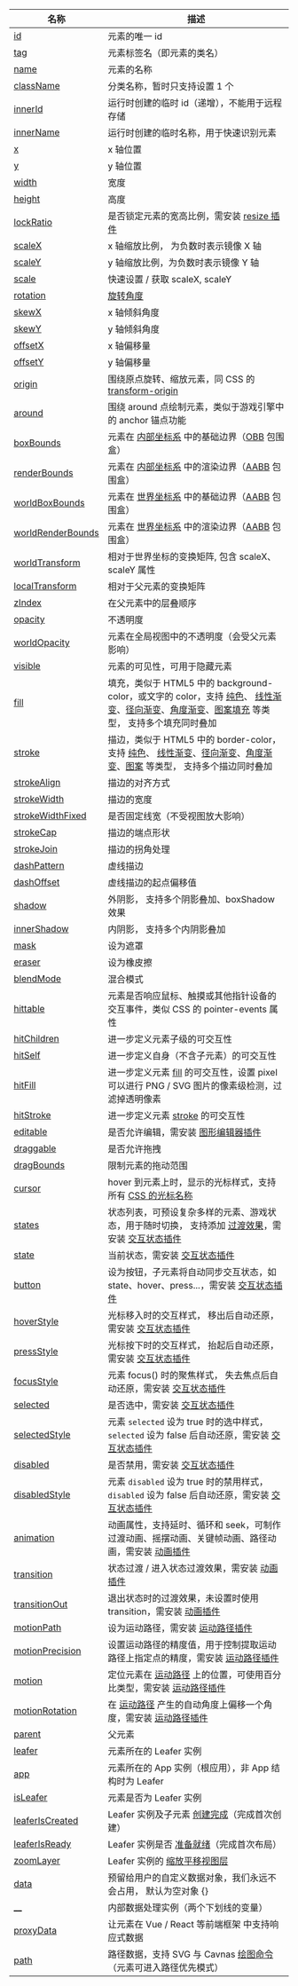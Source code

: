 | 名称                                                                                | 描述                                                                                                                                                                                                                                                                                                                                         |
| ----------------------------------------------------------------------------------- | -------------------------------------------------------------------------------------------------------------------------------------------------------------------------------------------------------------------------------------------------------------------------------------------------------------------------------------------- |
| [id](/reference/property/id.md)                                                        | 元素的唯一 id                                                                                                                                                                                                                                                                                                                                |
| [tag](/reference/property/tag.md)                                                      | 元素标签名（即元素的类名）                                                                                                                                                                                                                                                                                                                   |
| [name](/reference/property/name.md)                                                    | 元素的名称                                                                                                                                                                                                                                                                                                                                   |
| [className](/reference/property/className.md)                                          | 分类名称，暂时只支持设置 1 个                                                                                                                                                                                                                                                                                                                |
| [innerId](/reference/property/innerId.md)                                              | 运行时创建的临时 id（递增），不能用于远程存储                                                                                                                                                                                                                                                                                                |
| [innerName](/reference/property/innerName.md)                                          | 运行时创建的临时名称，用于快速识别元素                                                                                                                                                                                                                                                                                                       |
| [x](/reference/property/position.md#x-number)                                          | x 轴位置                                                                                                                                                                                                                                                                                                                                     |
| [y](/reference/property/position.md#y-number)                                          | y 轴位置                                                                                                                                                                                                                                                                                                                                     |
| [width](/reference/property/size.md#width-number)                                      | 宽度                                                                                                                                                                                                                                                                                                                                         |
| [height](/reference/property/size.md#height-number)                                    | 高度                                                                                                                                                                                                                                                                                                                                         |
| [lockRatio](/reference/property/resize.md#lockratio-boolean)                           | 是否锁定元素的宽高比例，需安装 [resize 插件](/plugin/in/resize/index.md)                                                                                                                                                                                                                                                                     |
| [scaleX](/reference/property/scale.md#scalex-number)                                   | x 轴缩放比例， 为负数时表示镜像 X 轴                                                                                                                                                                                                                                                                                                         |
| [scaleY](/reference/property/scale.md#scaley-number)                                   | y 轴缩放比例，为负数时表示镜像 Y 轴                                                                                                                                                                                                                                                                                                          |
| [scale](/reference/property/scale.md#scale)                                            | 快速设置 / 获取 scaleX, scaleY                                                                                                                                                                                                                                                                                                               |
| [rotation](/reference/property/rotation.md)                                            | [旋转角度](/reference/interface/math/Math.md#rotation)                                                                                                                                                                                                                                                                                       |
| [skewX](/reference/property/skew.md#skewx-number)                                      | x 轴倾斜角度                                                                                                                                                                                                                                                                                                                                 |
| [skewY](/reference/property/skew.md#skewy-number)                                      | y 轴倾斜角度                                                                                                                                                                                                                                                                                                                                 |
| [offsetX](/reference/property/offset.md#offsetx-number)                                | x 轴偏移量                                                                                                                                                                                                                                                                                                                                   |
| [offsetY](/reference/property/offset.md#offsety-number)                                | y 轴偏移量                                                                                                                                                                                                                                                                                                                                   |
| [origin](/reference/property/origin.md)                                                | 围绕原点旋转、缩放元素，同 CSS 的 [transform-origin](https://developer.mozilla.org/zh-CN/docs/Web/CSS/transform-origin)                                                                                                                                                                                                                      |
| [around](/reference/property/around.md)                                                | 围绕 around 点绘制元素，类似于游戏引擎中的 anchor 锚点功能                                                                                                                                                                                                                                                                                   |
| [boxBounds](/reference/property/bounds.md#boxbounds-iboundsdata)                       | 元素在 [内部坐标系](/guide/basic/coordinate.md) 中的基础边界（[OBB](/reference/property/bounds.md) 包围盒）                                                                                                                                                                                                                                     |
| [renderBounds](/reference/property/bounds.md#renderbounds-iboundsdata)                 | 元素在 [内部坐标系](/guide/basic/coordinate.md) 中的渲染边界（[AABB](/reference/property/bounds.md) 包围盒）                                                                                                                                                                                                                                    |
| [worldBoxBounds](/reference/property/bounds.md#worldboxbounds-iboundsdata)             | 元素在 [世界坐标系](/guide/basic/coordinate.md#world) 中的基础边界（[AABB](/reference/property/bounds.md) 包围盒）                                                                                                                                                                                                                              |
| [worldRenderBounds](/reference/property/bounds.md#worldrenderbounds-iboundsdata)       | 元素在 [世界坐标系](/guide/basic/coordinate.md#world) 中的渲染边界（[AABB](/reference/property/bounds.md) 包围盒）                                                                                                                                                                                                                              |
| [worldTransform](/reference/property/transform.md#worldtransform-imatrixwithscaledata) | 相对于世界坐标的变换矩阵, 包含 scaleX、scaleY 属性                                                                                                                                                                                                                                                                                           |
| [localTransform](/reference/property/transform.md#localtransform-imatrixdata)          | 相对于父元素的变换矩阵                                                                                                                                                                                                                                                                                                                       |
| [zIndex](/reference/property/zIndex.md)                                                | 在父元素中的层叠顺序                                                                                                                                                                                                                                                                                                                         |
| [opacity](/reference/property/opacity.md)                                              | 不透明度                                                                                                                                                                                                                                                                                                                                     |
| [worldOpacity](/reference/property/opacity.md)                                         | 元素在全局视图中的不透明度（会受父元素影响）                                                                                                                                                                                                                                                                                                 |
| [visible](/reference/property/visible.md)                                              | 元素的可见性，可用于隐藏元素                                                                                                                                                                                                                                                                                                                 |
| [fill](/reference/property/fill.md)                                                    | 填充，类似于 HTML5 中的 background-color，或文字的 color，支持 [纯色](/reference/property/paint/solid.md)、 [线性渐变](/reference/property/paint/linear.md)、[径向渐变](/reference/property/paint/radial.md)、[角度渐变](/reference/property/paint/angular.md)、[图案填充](/reference/property/paint/image.md) 等类型， 支持多个填充同时叠加 |
| [stroke](/reference/property/stroke.md)                                                | 描边，类似于 HTML5 中的 border-color，支持 [纯色](/reference/property/paint/solid.md)、 [线性渐变](/reference/property/paint/linear.md)、[径向渐变](/reference/property/paint/radial.md)、[角度渐变](/reference/property/paint/angular.md)、[图案](/reference/property/paint/image.md) 等类型， 支持多个描边同时叠加                         |
| [strokeAlign](/reference/property/stroke.md#strokealign-strokealign)                   | 描边的对齐方式                                                                                                                                                                                                                                                                                                                               |
| [strokeWidth](/reference/property/stroke.md#strokewidth-number)                        | 描边的宽度                                                                                                                                                                                                                                                                                                                                   |
| [strokeWidthFixed](/reference/property/stroke.md#strokewidthfixed-boolean)             | 是否固定线宽（不受视图放大影响）                                                                                                                                                                                                                                                                                                             |
| [strokeCap](/reference/property/stroke.md#strokecap-strokecap)                         | 描边的端点形状                                                                                                                                                                                                                                                                                                                               |
| [strokeJoin](/reference/property/stroke.md#strokejoin-strokejoin)                      | 描边的拐角处理                                                                                                                                                                                                                                                                                                                               |
| [dashPattern](/reference/property/stroke.md#dashpattern-number)                        | 虚线描边                                                                                                                                                                                                                                                                                                                                     |
| [dashOffset](/reference/property/stroke.md#dashoffset-number)                          | 虚线描边的起点偏移值                                                                                                                                                                                                                                                                                                                         |
| [shadow](/reference/property/shadow.md)                                                | 外阴影， 支持多个阴影叠加、boxShadow 效果                                                                                                                                                                                                                                                                                                    |
| [innerShadow](/reference/property/innerShadow.md)                                      | 内阴影， 支持多个内阴影叠加                                                                                                                                                                                                                                                                                                                  |
| [mask](/reference/property/mask.md)                                                    | 设为遮罩                                                                                                                                                                                                                                                                                                                                     |
| [eraser](/reference/property/eraser.md)                                                | 设为橡皮擦                                                                                                                                                                                                                                                                                                                                   |
| [blendMode](/reference/property/blendMode.md)                                          | 混合模式                                                                                                                                                                                                                                                                                                                                     |
| [hittable](/reference/property/hit.md)                                                 | 元素是否响应鼠标、触摸或其他指针设备的交互事件，类似 CSS 的 pointer-events 属性                                                                                                                                                                                                                                                              |
| [hitChildren](/reference/property/hitChildren.md)                                      | 进一步定义元素子级的可交互性                                                                                                                                                                                                                                                                                                                 |
| [hitSelf](/reference/property/hitSelf.md)                                              | 进一步定义自身（不含子元素）的可交互性                                                                                                                                                                                                                                                                                                       |
| [hitFill](/reference/property/hitFill.md)                                              | 进一步定义元素 [fill](/reference/property/fill.md) 的可交互性，设置 pixel 可以进行 PNG / SVG 图片的像素级检测，过滤掉透明像素                                                                                                                                                                                                                |
| [hitStroke](/reference/property/hitStroke.md)                                          | 进一步定义元素 [stroke](/reference/property/stroke.md) 的可交互性                                                                                                                                                                                                                                                                            |
| [editable](/reference/property/editable.md)                                            | 是否允许编辑，需安装 [图形编辑器插件](/plugin/in/editor/index.md)                                                                                                                                                                                                                                                                                    |
| [draggable](/reference/property/draggable.md)                                          | 是否允许拖拽                                                                                                                                                                                                                                                                                                                                 |
| [dragBounds](/reference/property/dragBounds.md)                                     | 限制元素的拖动范围                                                                                                                                                                                                                                                                                                                           |
| [cursor](/reference/property/cursor.md)                                                | hover 到元素上时，显示的光标样式，支持所有 [CSS 的光标名称](https://developer.mozilla.org/zh-CN/docs/Web/CSS/cursor)                                                                                                                                                                                                                         |
| [states](/reference/property/state/state.md#states-istates)                         | 状态列表，可预设复杂多样的元素、游戏状态，用于随时切换， 支持添加 [过渡效果](/reference/property/transition.md)，需安装 [交互状态插件](/plugin/in/state/index.md)                                                                                                                                                                            |
| [state](/reference/property/state/state.md#state-string)                            | 当前状态，需安装 [交互状态插件](/plugin/in/state/index.md)                                                                                                                                                                                                                                                                                   |
| [button](/reference/property/state/state.md#button-boolean)                         | 设为按钮，子元素将自动同步交互状态，如 state、hover、press...，需安装 [交互状态插件](/plugin/in/state/index.md)                                                                                                                                                                                                                              |
| [hoverStyle](/reference/property/state/hover.md#hoverstyle-iuiinputdata)            | 光标移入时的交互样式， 移出后自动还原，需安装 [交互状态插件](/plugin/in/state/index.md)                                                                                                                                                                                                                                                      |
| [pressStyle](/reference/property/state/press.md#pressstyle-iuiinputdata)            | 光标按下时的交互样式， 抬起后自动还原，需安装 [交互状态插件](/plugin/in/state/index.md)                                                                                                                                                                                                                                                      |
| [focusStyle](/reference/property/state/focus.md#focusstyle-iuiinputdata)            | 元素 focus() 时的聚焦样式， 失去焦点后自动还原，需安装 [交互状态插件](/plugin/in/state/index.md)                                                                                                                                                                                                                                             |
| [selected](/reference/property/state/selected.md#selected-boolean)                  | 是否选中，需安装 [交互状态插件](/plugin/in/state/index.md)                                                                                                                                                                                                                                                                                   |
| [selectedStyle](/reference/property/state/selected.md#selectedstyle-iuiinputdata)   | 元素 `selected` 设为 true 时的选中样式， `selected` 设为 false 后自动还原，需安装 [交互状态插件](/plugin/in/state/index.md)                                                                                                                                                                                                                  |
| [disabled](/reference/property/state/disabled.md#disabled-boolean)                  | 是否禁用，需安装 [交互状态插件](/plugin/in/state/index.md)                                                                                                                                                                                                                                                                                   |
| [disabledStyle](/reference/property/state/disabled.md#disabledstyle-iuiinputdata)   | 元素 `disabled` 设为 true 时的禁用样式， `disabled` 设为 false 后自动还原，需安装 [交互状态插件](/plugin/in/state/index.md)                                                                                                                                                                                                                  |
| [animation](/reference/property/animation.md)                                          | 动画属性，支持延时、循环和 seek，可制作过渡动画、摇摆动画、关键帧动画、路径动画，需安装 [动画插件](/plugin/in/animate/index.md)                                                                                                                                                                                                              |
| [transition](/reference/property/transition.md)                                        | 状态过渡 / 进入状态过渡效果，需安装 [动画插件](/plugin/in/animate/index.md)                                                                                                                                                                                                                                                                  |
| [transitionOut](/reference/property/transition.md)                                     | 退出状态时的过渡效果，未设置时使用 transition，需安装 [动画插件](/plugin/in/animate/index.md)                                                                                                                                                                                                                                                |
| [motionPath](/reference/property/motionPath.md)                                        | 设为运动路径，需安装 [运动路径插件](/plugin/in/motion-path/index.md)                                                                                                                                                                                                                                                                                 |
| [motionPrecision](/reference/property/motionPath.md)                                   | 设置运动路径的精度值，用于控制提取运动路径上指定点的精度，需安装 [运动路径插件](/plugin/in/motion-path/index.md)                                                                                                                                                                                                                                     |
| [motion](/reference/property/motion.md)                                                | 定位元素在 [运动路径](/reference/property/motionPath.md) 上的位置，可使用百分比类型，需安装 [运动路径插件](/plugin/in/motion-path/index.md)                                                                                                                                                                                                          |
| [motionRotation](/reference/property/motion.md)                                        | 在 [运动路径](/reference/property/motionPath.md) 产生的自动角度上偏移一个角度，需安装 [运动路径插件](/plugin/in/motion-path/index.md)                                                                                                                                                                                                                |
| [parent](/reference/property/parent.md)                                                | 父元素                                                                                                                                                                                                                                                                                                                                       |
| [leafer](/reference/property/leafer.md)                                                | 元素所在的 Leafer 实例                                                                                                                                                                                                                                                                                                                       |
| [app](/reference/property/leafer.md#app-app-leafer)                                    | 元素所在的 App 实例（根应用），非 App 结构时为 Leafer                                                                                                                                                                                                                                                                                        |
| [isLeafer](/reference/property/leafer.md#isleafer-boolean)                             | 元素是否为 Leafer 实例                                                                                                                                                                                                                                                                                                                       |
| [leaferIsCreated](/reference/property/leafer.md#leaferiscreated-boolean)               | Leafer 实例及子元素 [创建完成](/reference/display/Leafer.md#created-boolean)（完成首次创建）                                                                                                                                                                                                                                                 |
| [leaferIsReady](/reference/property/leafer.md#leaferisready-boolean)                   | Leafer 实例是否 [准备就绪](/reference/display/Leafer.md#ready-boolean)（完成首次布局）                                                                                                                                                                                                                                                       |
| [zoomLayer](/reference/property/leafer.md#zoomlayer-group)                             | Leafer 实例的 [缩放平移视图层](/reference/display/Leafer.md#zoomlayer-group)                                                                                                                                                                                                                                                                 |
| [data](/reference/property/data.md)                                                    | 预留给用户的自定义数据对象，我们永远不会占用， 默认为空对象 {}                                                                                                                                                                                                                                                                               |
| [\_\_](/reference/property/data.md#iuiinputdata)                                       | 内部数据处理实例（两个下划线的变量）                                                                                                                                                                                                                                                                                                         |
| [proxyData](/reference/property/proxy.md)                                              | 让元素在 Vue / React 等前端框架 中支持响应式数据                                                                                                                                                                                                                                                                                             |
| [path](/reference/property/path.md)                                                    | 路径数据，支持 SVG 与 Cavnas [绘图命令](/reference/interface/ui/PathData.md) （元素可进入路径优先模式）                                                                                                                                                                                                                                      |
